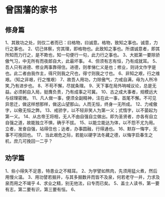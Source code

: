 
# 曾国藩的家书

## 修身篇

1、其致功之处，则仅二者而已：曰格物，曰诚意。格物，致知之事也。诚意，力行之事也。
2、切己体察，穷其理，即格物也。此致知之事也。所谓诚意者，即其所知而力行之，是不欺也，知一句便行一句，此力行之事也。
3、大抵第一要除骄傲气习，中无所有而夜郎自大，此最坏事。
4、但须有志有恒，乃有成就耳。
5、吾人只有进德、修业两事靠得住。进德，则孝悌仁义是也；修业，则诗文作字是也。此二者由我作主，得尺则我之尺也，得寸则我之寸也。
6、非知之艰，行之维艰。（知之非艰，行之惟艰）
7、故吾人用功，力除傲气，力戒自满，毋为人所冷笑,乃有进步也。
8、不苟不懈，尽就条理。
9、天下事在局外呐喊议论，总是无益。必须躬自入局，挺膺负责，乃有成事之可冀。
10、古之成大事者，规模远大与综理密微。
11、凡人做一事，便须全副精神，注在此一事，首尾不懈。不可见异思迁，做这样想那样，做这山望那山。人而无恒，终身一无所成。
12、力戒傲字，以儆无恒之弊。
13、戒骄字，以不轻非笑人为第一义；式惰字，以不晏起为第一义。
14、从古帝王将相，无人不由自强自立做出。即为圣贤者，亦各有自立自强之道，故能独立不惧，确乎不拔。
15、以能立能达为体，以不怨不尤为用。立者，发奋自强，站得住也；达者，办事圆融，行得通也。
16、默存一悔字，无事不可挽回也。
17、当此艰危之际，若能以硬字法冬藏之德，以悔字启春生之机，庶几可挽回一二乎？

## 劝学篇

1、些小得失不足患，特患业之不精耳。
2、为学譬如熬肉，先须用猛火煮，然后用慢火温。
3、用功譬若掘井，与其多掘数井而皆不及泉，何若老守一井，力求及泉而用之不竭乎
4、求业之精，别无他法，曰专而已矣。
5、盖士人读书，第一要有志，第二要有识，第三要有恒。
6、


